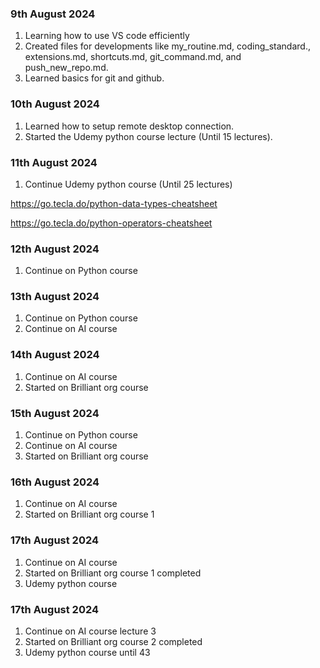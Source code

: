 ### 9th August 2024
1. Learning how to use VS code efficiently
2. Created files for developments like my_routine.md,
coding_standard., extensions.md, shortcuts.md, git_command.md, and push_new_repo.md.
3. Learned basics for git and github.

### 10th August 2024
1. Learned how to setup remote desktop connection.
2. Started the Udemy python course lecture (Until 15 lectures).

### 11th August 2024
1. Continue Udemy python course (Until 25 lectures)

https://go.tecla.do/python-data-types-cheatsheet

https://go.tecla.do/python-operators-cheatsheet


### 12th August 2024
1. Continue on Python course

### 13th August 2024
1. Continue on Python course
2. Continue on AI course

### 14th August 2024
1. Continue on AI course
2. Started on Brilliant org course

### 15th August 2024
1. Continue on Python course
2. Continue on AI course
3. Started on Brilliant org course

### 16th August 2024
1. Continue on AI course
2. Started on Brilliant org course 1 

### 17th August 2024
1. Continue on AI course
2. Started on Brilliant org course 1 completed
3. Udemy python course


### 17th August 2024
1. Continue on AI course lecture 3
2. Started on Brilliant org course 2 completed
3. Udemy python course until 43
